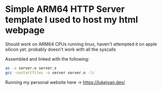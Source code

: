 # Simple ARM64 HTTP Server template I used to host my html webpage

Should work on ARM64 CPUs running linux, haven't attempted it on apple silicon yet. probably doesn't work with all the syscalls

Assembled and linked with the following:

```bash
as -o server.o server.s
gcc -nostartfiles -o server server.o -lc
```

Running my personal website here -> https://lukeivan.dev/

